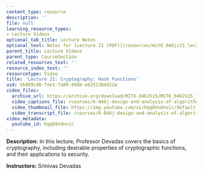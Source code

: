 ```yaml
---
content_type: resource
description: ''
file: null
learning_resource_types:
- Lecture Videos
optional_tab_title: Lecture Notes
optional_text: Notes for [Lecture 21 (PDF)](resources/mit6_046js15_lec21) are available.
parent_title: Lecture Videos
parent_type: CourseSection
related_resources_text: ''
resource_index_text: ''
resourcetype: Video
title: 'Lecture 21: Cryptography: Hash Functions'
uid: 5b809cd6-fee1-7a09-494b-e825238dd22a
video_files:
  archive_url: https://archive.org/download/MIT6.046JS15/MIT6_046JS15_lec21_300k.mp4
  video_captions_file: /courses/6-046j-design-and-analysis-of-algorithms-spring-2015/02cac47470215e6f8c3fdccc19d1ddbc_KqqOXndnvic.vtt
  video_thumbnail_file: https://img.youtube.com/vi/KqqOXndnvic/default.jpg
  video_transcript_file: /courses/6-046j-design-and-analysis-of-algorithms-spring-2015/23dfd72a9d57cb1a8e385d0671a8d86f_KqqOXndnvic.pdf
video_metadata:
  youtube_id: KqqOXndnvic
---
```


**Description:** In this lecture, Professor Devadas covers the basics of cryptography, including desirable properties of cryptographic functions, and their applications to security.

**Instructors:** Srinivas Devadas